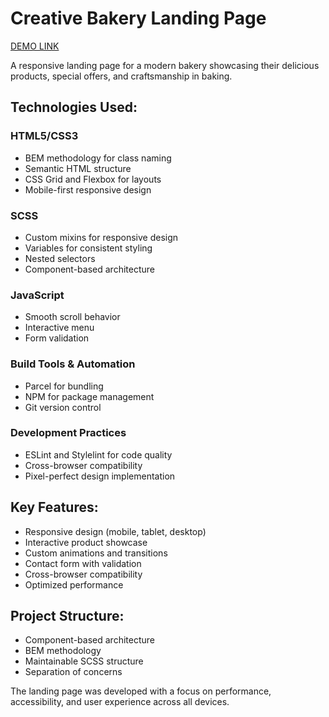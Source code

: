 # Creative Bakery Landing Page

[DEMO LINK](https://momos1703.github.io/creativeBakery_landing_page/)

A responsive landing page for a modern bakery showcasing their delicious products, special offers, and craftsmanship in baking.

## Technologies Used:

### HTML5/CSS3
- BEM methodology for class naming
- Semantic HTML structure
- CSS Grid and Flexbox for layouts
- Mobile-first responsive design

### SCSS
- Custom mixins for responsive design
- Variables for consistent styling
- Nested selectors
- Component-based architecture

### JavaScript
- Smooth scroll behavior
- Interactive menu
- Form validation

### Build Tools & Automation
- Parcel for bundling
- NPM for package management
- Git version control

### Development Practices
- ESLint and Stylelint for code quality
- Cross-browser compatibility
- Pixel-perfect design implementation

## Key Features:
- Responsive design (mobile, tablet, desktop)
- Interactive product showcase
- Custom animations and transitions
- Contact form with validation
- Cross-browser compatibility
- Optimized performance

## Project Structure:
- Component-based architecture
- BEM methodology
- Maintainable SCSS structure
- Separation of concerns

The landing page was developed with a focus on performance, accessibility, and user experience across all devices.
